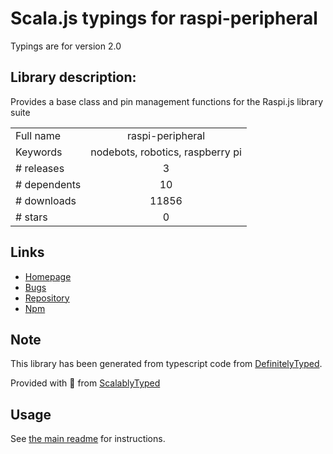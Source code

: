 
# Scala.js typings for raspi-peripheral

Typings are for version 2.0

## Library description:
Provides a base class and pin management functions for the Raspi.js library suite

|                    |                 |
| ------------------ | :-------------: |
| Full name          | raspi-peripheral |
| Keywords           | nodebots, robotics, raspberry pi |
| # releases         | 3 |
| # dependents       | 10 |
| # downloads        | 11856 |
| # stars            | 0 |

## Links
- [Homepage](https://github.com/nebrius/raspi-peripheral)
- [Bugs](https://github.com/nebrius/raspi-peripheral/issues)
- [Repository](https://github.com/nebrius/raspi-peripheral)
- [Npm](https://www.npmjs.com/package/raspi-peripheral)
    


## Note
This library has been generated from typescript code from [DefinitelyTyped](https://definitelytyped.org).

Provided with :purple_heart: from [ScalablyTyped](https://github.com/oyvindberg/ScalablyTyped)

## Usage
See [the main readme](../../readme.md) for instructions.



